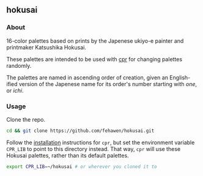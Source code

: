 ## hokusai

### About

16-color palettes based on prints by the Japenese ukiyo-e painter and printmaker Katsushika Hokusai.

These palettes are intended to be used with [cpr](https://github.com/fehawen/cpr) for changing palettes randomly.

The palettes are named in ascending order of creation, given an English-ified version of the Japenese name for its order's number starting with *one*, or *ichi*.

### Usage

Clone the repo.

```sh
cd && git clone https://github.com/fehawen/hokusai.git
```

Follow the [installation](https://github.com/fehawen/cpr#install) instructions for `cpr`, but set the environment variable `CPR_LIB` to point to this directory instead. That way, `cpr` will use these Hokusai palettes, rather than its default palettes.

```sh
export CPR_LIB=~/hokusai # or wherever you cloned it to
```
